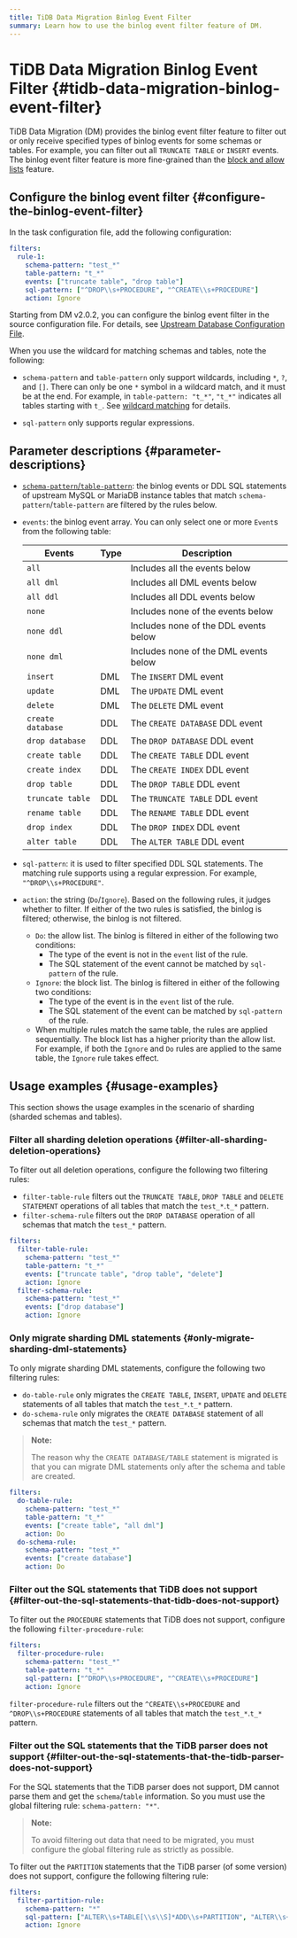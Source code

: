 ```yaml
---
title: TiDB Data Migration Binlog Event Filter
summary: Learn how to use the binlog event filter feature of DM.
---
```


# TiDB Data Migration Binlog Event Filter {#tidb-data-migration-binlog-event-filter}

TiDB Data Migration (DM) provides the binlog event filter feature to filter out or only receive specified types of binlog events for some schemas or tables. For example, you can filter out all `TRUNCATE TABLE` or `INSERT` events. The binlog event filter feature is more fine-grained than the [block and allow lists](/dm/dm-block-allow-table-lists.md) feature.

## Configure the binlog event filter {#configure-the-binlog-event-filter}

In the task configuration file, add the following configuration:

```yaml
filters:
  rule-1:
    schema-pattern: "test_*"
    ​table-pattern: "t_*"
    ​events: ["truncate table", "drop table"]
    sql-pattern: ["^DROP\\s+PROCEDURE", "^CREATE\\s+PROCEDURE"]
    ​action: Ignore
```

Starting from DM v2.0.2, you can configure the binlog event filter in the source configuration file. For details, see [Upstream Database Configuration File](/dm/dm-source-configuration-file.md).

When you use the wildcard for matching schemas and tables, note the following:

-   `schema-pattern` and `table-pattern` only support wildcards, including `*`, `?`, and `[]`. There can only be one `*` symbol in a wildcard match, and it must be at the end. For example, in `table-pattern: "t_*"`, `"t_*"` indicates all tables starting with `t_`. See [wildcard matching](https://en.wikipedia.org/wiki/Glob_(programming)#Syntax) for details.

-   `sql-pattern` only supports regular expressions.

## Parameter descriptions {#parameter-descriptions}

-   [`schema-pattern`/`table-pattern`](/dm/table-selector.md): the binlog events or DDL SQL statements of upstream MySQL or MariaDB instance tables that match `schema-pattern`/`table-pattern` are filtered by the rules below.

-   `events`: the binlog event array. You can only select one or more `Event`s from the following table:

    | Events            | Type | Description                           |
    | ----------------- | ---- | ------------------------------------- |
    | `all`             |      | Includes all the events below         |
    | `all dml`         |      | Includes all DML events below         |
    | `all ddl`         |      | Includes all DDL events below         |
    | `none`            |      | Includes none of the events below     |
    | `none ddl`        |      | Includes none of the DDL events below |
    | `none dml`        |      | Includes none of the DML events below |
    | `insert`          | DML  | The `INSERT` DML event                |
    | `update`          | DML  | The `UPDATE` DML event                |
    | `delete`          | DML  | The `DELETE` DML event                |
    | `create database` | DDL  | The `CREATE DATABASE` DDL event       |
    | `drop database`   | DDL  | The `DROP DATABASE` DDL event         |
    | `create table`    | DDL  | The `CREATE TABLE` DDL event          |
    | `create index`    | DDL  | The `CREATE INDEX` DDL event          |
    | `drop table`      | DDL  | The `DROP TABLE` DDL event            |
    | `truncate table`  | DDL  | The `TRUNCATE TABLE` DDL event        |
    | `rename table`    | DDL  | The `RENAME TABLE` DDL event          |
    | `drop index`      | DDL  | The `DROP INDEX` DDL event            |
    | `alter table`     | DDL  | The `ALTER TABLE` DDL event           |

-   `sql-pattern`: it is used to filter specified DDL SQL statements. The matching rule supports using a regular expression. For example, `"^DROP\\s+PROCEDURE"`.

-   `action`: the string (`Do`/`Ignore`). Based on the following rules, it judges whether to filter. If either of the two rules is satisfied, the binlog is filtered; otherwise, the binlog is not filtered.

    -   `Do`: the allow list. The binlog is filtered in either of the following two conditions:
        -   The type of the event is not in the `event` list of the rule.
        -   The SQL statement of the event cannot be matched by `sql-pattern` of the rule.
    -   `Ignore`: the block list. The binlog is filtered in either of the following two conditions:
        -   The type of the event is in the `event` list of the rule.
        -   The SQL statement of the event can be matched by `sql-pattern` of the rule.
    -   When multiple rules match the same table, the rules are applied sequentially. The block list has a higher priority than the allow list. For example, if both the `Ignore` and `Do` rules are applied to the same table, the `Ignore` rule takes effect.

## Usage examples {#usage-examples}

This section shows the usage examples in the scenario of sharding (sharded schemas and tables).

### Filter all sharding deletion operations {#filter-all-sharding-deletion-operations}

To filter out all deletion operations, configure the following two filtering rules:

-   `filter-table-rule` filters out the `TRUNCATE TABLE`, `DROP TABLE` and `DELETE STATEMENT` operations of all tables that match the `test_*`.`t_*` pattern.
-   `filter-schema-rule` filters out the `DROP DATABASE` operation of all schemas that match the `test_*` pattern.

```yaml
filters:
  filter-table-rule:
    schema-pattern: "test_*"
    table-pattern: "t_*"
    events: ["truncate table", "drop table", "delete"]
    action: Ignore
  filter-schema-rule:
    schema-pattern: "test_*"
    events: ["drop database"]
    action: Ignore
```

### Only migrate sharding DML statements {#only-migrate-sharding-dml-statements}

To only migrate sharding DML statements, configure the following two filtering rules:

-   `do-table-rule` only migrates the `CREATE TABLE`, `INSERT`, `UPDATE` and `DELETE` statements of all tables that match the `test_*`.`t_*` pattern.
-   `do-schema-rule` only migrates the `CREATE DATABASE` statement of all schemas that match the `test_*` pattern.

> **Note:**
>
> The reason why the `CREATE DATABASE/TABLE` statement is migrated is that you can migrate DML statements only after the schema and table are created.

```yaml
filters:
  do-table-rule:
    schema-pattern: "test_*"
    table-pattern: "t_*"
    events: ["create table", "all dml"]
    action: Do
  do-schema-rule:
    schema-pattern: "test_*"
    events: ["create database"]
    action: Do
```

### Filter out the SQL statements that TiDB does not support {#filter-out-the-sql-statements-that-tidb-does-not-support}

To filter out the `PROCEDURE` statements that TiDB does not support, configure the following `filter-procedure-rule`:

```yaml
filters:
  filter-procedure-rule:
    schema-pattern: "test_*"
    table-pattern: "t_*"
    sql-pattern: ["^DROP\\s+PROCEDURE", "^CREATE\\s+PROCEDURE"]
    action: Ignore
```

`filter-procedure-rule` filters out the `^CREATE\\s+PROCEDURE` and `^DROP\\s+PROCEDURE` statements of all tables that match the `test_*`.`t_*` pattern.

### Filter out the SQL statements that the TiDB parser does not support {#filter-out-the-sql-statements-that-the-tidb-parser-does-not-support}

For the SQL statements that the TiDB parser does not support, DM cannot parse them and get the `schema`/`table` information. So you must use the global filtering rule: `schema-pattern: "*"`.

> **Note:**
>
> To avoid filtering out data that need to be migrated, you must configure the global filtering rule as strictly as possible.

To filter out the `PARTITION` statements that the TiDB parser (of some version) does not support, configure the following filtering rule:

```yaml
filters:
  filter-partition-rule:
    schema-pattern: "*"
    sql-pattern: ["ALTER\\s+TABLE[\\s\\S]*ADD\\s+PARTITION", "ALTER\\s+TABLE[\\s\\S]*DROP\\s+PARTITION"]
    action: Ignore
```

